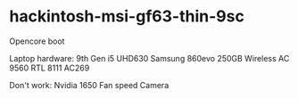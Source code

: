# hackintosh-msi-gf63-thin-9sc
Opencore boot

Laptop hardware:
9th Gen i5
UHD630
Samsung 860evo 250GB
Wireless AC 9560
RTL 8111
AC269

Don't work:
  Nvidia 1650
  Fan speed
  Camera
